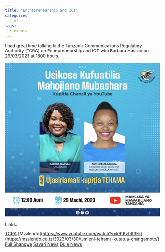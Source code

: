 ```yaml
---
title: "Entrepreneurship and ICT"
categories:
  - ml
tags:
  - events
---
```

I had great time talking to the Tanzania Communications Regulatory Authority (TCRA) on Entrepreneurship and ICT with Barbara Hassan on 29/03/2023 at 1800 hours.

<img src="/assets/images/tcra.jpg" class="align-center" alt="">  

Links:

[TCRA](https://www.youtube.com/watch?v=k9fKzhIf3Fk)
[Mzalendo](https://www.youtube.com/watch?v=k9fKzhIf3Fk](https://mzalendo.co.tz/2023/03/30/tumieni-tehama-kutatua-changamoto/)
[Full Shangwe](https://fullshangweblog.co.tz/2023/03/30/tumieni-tehama-kutatua-changamoto/)
[Sayari News](https://www.sayarinews.co.tz/2023/03/tumieni-tehama-kutatua-changamoto.html)
[Dule News](https://www.dulenews.com/2023/03/tumieni-tehama-kutatua-changamoto.html?m=1)
